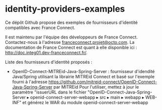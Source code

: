 identity-providers-examples
===========================

Ce dépôt Github propose des exemples de fournisseurs d'identité compatibles avec France Connect.

Il est maintenu par l'équipe des développeurs de France Connect. Contactez-nous à l'adresse franceconnect.projet@octo.com.
La documentation de France Connect est quant à elle disponible ici : http://doc.integ01.dev-franceconnect.fr/.

Liste des fournisseurs d'identité proposés :
* OpenID-Connect-MITREid-Java-Spring-Server : fournisseur d'idendité Java/Spring utilisant la librairie MITREid Connect et basé sur l'exemple fourni à l'adresse https://github.com/mitreid-connect/OpenID-Connect-Java-Spring-Server par MITREid
Pour l'utiliser, mettez à jour le paramètre "issuerURL dans le fichier "OpenID-Connect-Java-Spring-Server ▸ openid-connect-server-webapp ▸ src ▸ main ▸ webapp ▸ WEB-INF" et générez le WAR du module openid-connect-server-webapp

